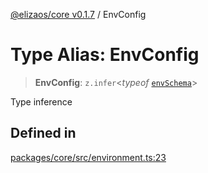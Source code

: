 [@elizaos/core v0.1.7](../index.md) / EnvConfig

# Type Alias: EnvConfig

> **EnvConfig**: `z.infer`\<_typeof_ [`envSchema`](../variables/envSchema.md)\>

Type inference

## Defined in

[packages/core/src/environment.ts:23](https://github.com/ai16z/eliza/blob/main/packages/core/src/environment.ts#L23)
